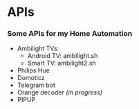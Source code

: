 # APIs
### Some APIs for my Home Automation

- Ambilight TVs:
  + Android TV: ambilight.sh
  + Smart TV: ambilight2.sh
- Philips Hue
- Domoticz
- Telegram bot
- Orange decoder *(in progress)*
- PIPUP
